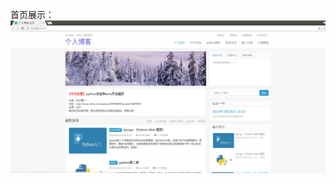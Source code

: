 首页展示：
![image](https://raw.githubusercontent.com/peng-python/test1/master/blog/%E9%A6%96%E9%A1%B5.png)
